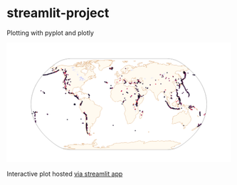 # streamlit-project
Plotting with pyplot and plotly

![Study geographies of the World](img/volcanoes.png)

Interactive plot hosted [via streamlit app](https://scopalaffairs-streamlit-project-volcanoes-of-the-earth-vfvfkf.streamlit.app)
